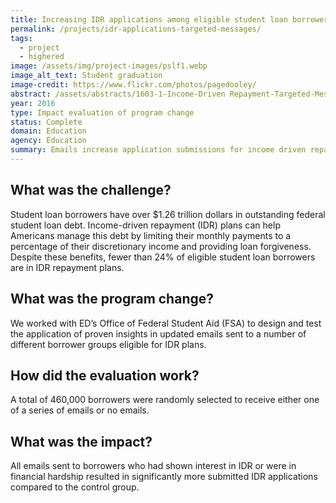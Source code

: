```yaml
---
title: Increasing IDR applications among eligible student loan borrowers through targeted messages
permalink: /projects/idr-applications-targeted-messages/
tags: 
  - project
  - highered
image: /assets/img/project-images/pslf1.webp
image_alt_text: Student graduation
image-credit: https://www.flickr.com/photos/pagedooley/
abstract: /assets/abstracts/1603-1-Income-Driven Repayment-Targeted-Messages.pdf
year: 2016
type: Impact evaluation of program change
status: Complete
domain: Education
agency: Education
summary: Emails increase application submissions for income driven repayment plans
---
```

## What was the challenge?
Student loan borrowers have over $1.26 trillion dollars in outstanding federal student loan debt. Income-driven repayment (IDR) plans can help Americans manage this debt by limiting their monthly payments to a percentage of their discretionary income and providing loan forgiveness. Despite these benefits, fewer than 24% of eligible student loan borrowers are in IDR repayment plans.

## What was the program change?
We worked with ED’s Office of Federal Student Aid (FSA) to design and test the application of proven insights in updated emails sent to a number of different borrower groups eligible for IDR plans.

## How did the evaluation work?
A total of 460,000 borrowers were randomly selected to receive either one of a series of emails or no emails.

## What was the impact?
All emails sent to borrowers who had shown interest in IDR or were in financial hardship resulted in significantly more submitted IDR applications compared to the control group.

